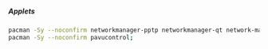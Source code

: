 ##### Applets
```bash
pacman -Sy --noconfirm networkmanager-pptp networkmanager-qt network-manager-applet;
pacman -Sy --noconfirm pavucontrol;
```
